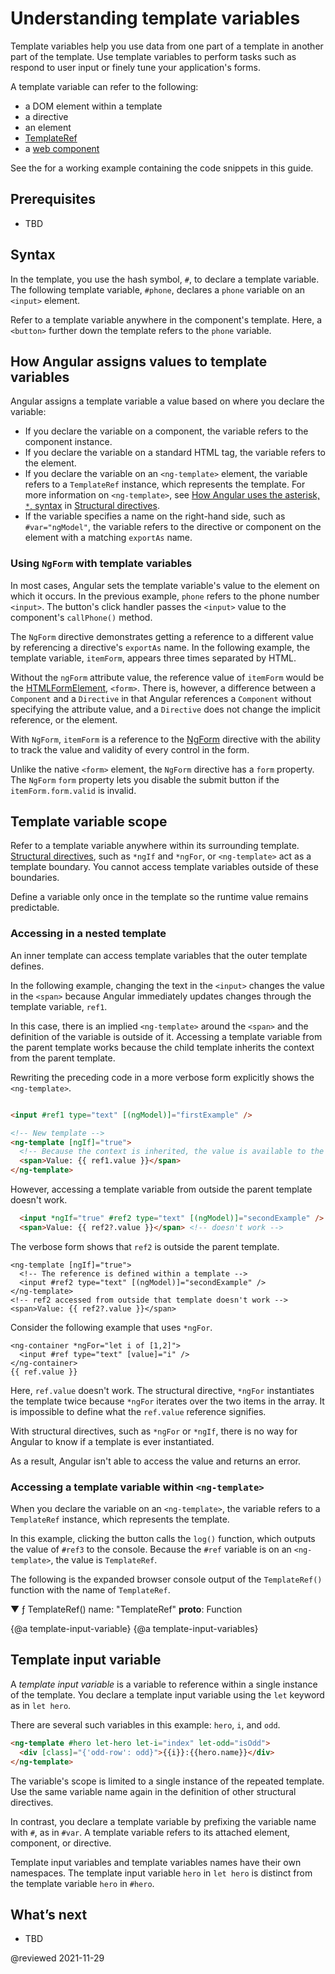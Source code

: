# Understanding template variables

Template variables help you use data from one part of a template in another part of the template.
Use template variables to perform tasks such as respond to user input or finely tune your application's forms.

A template variable can refer to the following:

* a DOM element within a template
* a directive
* an element
* [TemplateRef](api/core/TemplateRef)
* a <a href="https://developer.mozilla.org/en-US/docs/Web/Web_Components" title="MDN: Web Components">web component</a>

<div class="alert is-helpful">

See the <live-example></live-example> for a working example containing the code snippets in this guide.

</div>

## Prerequisites

* TBD

## Syntax

In the template, you use the hash symbol, `#`, to declare a template variable.
The following template variable, `#phone`, declares a `phone` variable on an `<input>` element.

<code-example path="template-reference-variables/src/app/app.component.html" region="ref-var" header="src/app/app.component.html"></code-example>

Refer to a template variable anywhere in the component's template.
Here, a `<button>` further down the template refers to the `phone` variable.

<code-example path="template-reference-variables/src/app/app.component.html" region="ref-phone" header="src/app/app.component.html"></code-example>

## How Angular assigns values to template variables

Angular assigns a template variable a value based on where you declare the variable:

* If you declare the variable on a component, the variable refers to the component instance.
* If you declare the variable on a standard HTML tag, the variable refers to the element.
* If you declare the variable on an `<ng-template>` element, the variable refers to a `TemplateRef` instance, which represents the template.
  For more information on `<ng-template>`, see [How Angular uses the asterisk, `*`, syntax](guide/structural-directives#asterisk) in [Structural directives](guide/structural-directives).
* If the variable specifies a name on the right-hand side, such as `#var="ngModel"`, the variable refers to the directive or component on the element with a matching `exportAs` name.
<!-- What does the second half of this mean?^^ Can we explain this more fully? Could I see a working example? -kw -->

### Using `NgForm` with template variables

In most cases, Angular sets the template variable's value to the element on which it occurs.
In the previous example, `phone` refers to the phone number `<input>`.
The button's click handler passes the `<input>` value to the component's `callPhone()` method.

The `NgForm` directive demonstrates getting a reference to a different value by referencing a directive's `exportAs` name.
In the following example, the template variable, `itemForm`, appears three times separated by HTML.

<code-example path="template-reference-variables/src/app/app.component.html" region="ngForm" header="src/app/hero-form.component.html"></code-example>

Without the `ngForm` attribute value, the reference value of `itemForm` would be
the [HTMLFormElement](https://developer.mozilla.org/en-US/docs/Web/API/HTMLFormElement), `<form>`.
There is, however, a difference between a `Component` and a `Directive` in that Angular references a `Component` without specifying the attribute value, and a `Directive` does not change the implicit reference, or the element.
<!-- What is the train of thought from talking about a form element to the difference between a component and a directive? Why is the component directive conversation relevant here?  -kw -->

With `NgForm`, `itemForm` is a reference to the [NgForm](api/forms/NgForm "API: NgForm") directive with the ability to track the value and validity of every control in the form.

Unlike the native `<form>` element, the `NgForm` directive has a `form` property.
The `NgForm` `form` property lets you disable the submit button if the `itemForm.form.valid` is invalid.


## Template variable scope

Refer to a template variable anywhere within its surrounding template.
[Structural directives](guide/built-in-directives), such as `*ngIf` and `*ngFor`, or `<ng-template>` act as a template boundary.
You cannot access template variables outside of these boundaries.

<div class="alert is-helpful">

Define a variable only once in the template so the runtime value remains predictable.

</div>

### Accessing in a nested template

An inner template can access template variables that the outer template defines.

In the following example, changing the text in the `<input>` changes the value in the `<span>` because Angular immediately updates changes through the template variable, `ref1`.

<code-example path="template-reference-variables/src/app/app.component.html" region="template-ref-vars-scope1" header="src/app/app.component.html"></code-example>

In this case, there is an implied `<ng-template>` around the `<span>` and the definition of the variable is outside of it.
Accessing a template variable from the parent template works because the child template inherits the context from the parent template.

Rewriting the preceding code in a more verbose form explicitly shows the `<ng-template>`.

```html

<input #ref1 type="text" [(ngModel)]="firstExample" />

<!-- New template -->
<ng-template [ngIf]="true">
  <!-- Because the context is inherited, the value is available to the new template -->
  <span>Value: {{ ref1.value }}</span>
</ng-template>

```

However, accessing a template variable from outside the parent template doesn't work.

```html
  <input *ngIf="true" #ref2 type="text" [(ngModel)]="secondExample" />
  <span>Value: {{ ref2?.value }}</span> <!-- doesn't work -->
```

The verbose form shows that `ref2` is outside the parent template.

```
<ng-template [ngIf]="true">
  <!-- The reference is defined within a template -->
  <input #ref2 type="text" [(ngModel)]="secondExample" />
</ng-template>
<!-- ref2 accessed from outside that template doesn't work -->
<span>Value: {{ ref2?.value }}</span>
```

Consider the following example that uses `*ngFor`.

```
<ng-container *ngFor="let i of [1,2]">
  <input #ref type="text" [value]="i" />
</ng-container>
{{ ref.value }}
```

Here, `ref.value` doesn't work.
The structural directive, `*ngFor` instantiates the template twice because `*ngFor` iterates over the two items in the array.
It is impossible to define what the `ref.value` reference signifies.

With structural directives, such as `*ngFor` or `*ngIf`, there is no way for Angular to know if a template is ever instantiated.

As a result, Angular isn't able to access the value and returns an error.

### Accessing a template variable within `<ng-template>`

When you declare the variable on an `<ng-template>`, the variable refers to a `TemplateRef` instance, which represents the template.

<code-example path="template-reference-variables/src/app/app.component.html" region="template-ref" header="src/app/app.component.html"></code-example>

In this example, clicking the button calls the `log()` function, which outputs the value of `#ref3` to the console.
Because the `#ref` variable is on an `<ng-template>`, the value is `TemplateRef`.

The following is the expanded browser console output of the `TemplateRef()` function with the name of `TemplateRef`.

<code-example language="sh">

&#9660; ƒ TemplateRef()
name: "TemplateRef"
__proto__: Function

</code-example>

{@a template-input-variable}
{@a template-input-variables}
## Template input variable

A _template input variable_ is a variable to reference within a single instance of the template.
You declare a template input variable using the `let` keyword as in `let hero`.

There are several such variables in this example: `hero`, `i`, and `odd`.

```html
<ng-template #hero let-hero let-i="index" let-odd="isOdd">
  <div [class]="{'odd-row': odd}">{{i}}:{{hero.name}}</div>
</ng-template>
```

The variable's scope is limited to a single instance of the repeated template.
Use the same variable name again in the definition of other structural directives.

In contrast, you declare a template variable by prefixing the variable name with `#`, as in `#var`.
A template variable refers to its attached element, component, or directive.

Template input variables and template variables names have their own namespaces.
The template input variable `hero` in `let hero` is distinct from the template variable `hero` in `#hero`.

## What’s next

* TBD

@reviewed 2021-11-29
